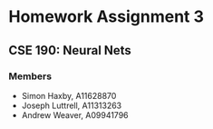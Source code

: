 # Homework Assignment 3
## CSE 190: Neural Nets

### Members
* Simon Haxby, A11628870
* Joseph Luttrell, A11313263
* Andrew Weaver, A09941796
